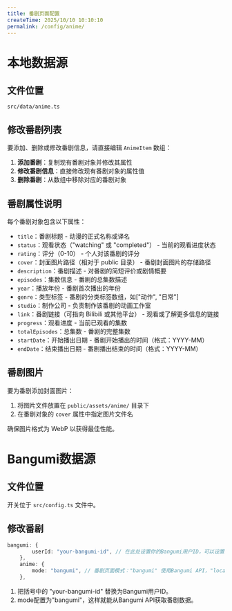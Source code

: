 ```yaml
---
title: 番剧页面配置
createTime: 2025/10/10 10:10:10
permalink: /config/anime/
---
```



# 本地数据源


## 文件位置

```
src/data/anime.ts
```


## 修改番剧列表

要添加、删除或修改番剧信息，请直接编辑 `AnimeItem` 数组：

1. **添加番剧**：复制现有番剧对象并修改其属性
2. **修改番剧信息**：直接修改现有番剧对象的属性值
3. **删除番剧**：从数组中移除对应的番剧对象


## 番剧属性说明

每个番剧对象包含以下属性：

- `title`：番剧标题 - 动漫的正式名称或译名
- `status`：观看状态（"watching" 或 "completed"） - 当前的观看进度状态
- `rating`：评分（0-10） - 个人对该番剧的评分
- `cover`：封面图片路径（相对于 public 目录） - 番剧封面图片的存储路径
- `description`：番剧描述 - 对番剧的简短评价或剧情概要
- `episodes`：集数信息 - 番剧的总集数描述
- `year`：播放年份 - 番剧首次播出的年份
- `genre`：类型标签 - 番剧的分类标签数组，如["动作", "日常"]
- `studio`：制作公司 - 负责制作该番剧的动画工作室
- `link`：番剧链接（可指向 Bilibili 或其他平台） - 观看或了解更多信息的链接
- `progress`：观看进度 - 当前已观看的集数
- `totalEpisodes`：总集数 - 番剧的完整集数
- `startDate`：开始播出日期 - 番剧开始播出的时间（格式：YYYY-MM）
- `endDate`：结束播出日期 - 番剧播出结束的时间（格式：YYYY-MM）


## 番剧图片

要为番剧添加封面图片：

1. 将图片文件放置在 `public/assets/anime/` 目录下
2. 在番剧对象的 `cover` 属性中指定图片文件名

确保图片格式为 WebP 以获得最佳性能。



# Bangumi数据源


## 文件位置

开关位于 `src/config.ts` 文件中。


## 修改番剧

```typescript
bangumi: {
		userId: "your-bangumi-id", // 在此处设置你的Bangumi用户ID，可以设置为 "sai" 测试
	},
	anime: {
		mode: "bangumi", // 番剧页面模式："bangumi" 使用Bangumi API，"local" 使用本地配置
	},
```

1. 把括号中的 "your-bangumi-id" 替换为Bangumi用户ID。
2. mode配置为"bangumi"，这样就能从Bangumi API获取番剧数据。